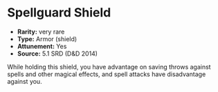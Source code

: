 
# Spellguard Shield

* **Rarity:** very rare
* **Type:** Armor (shield)
* **Attunement:** Yes
* **Source:** 5.1 SRD (D&D 2014)


While holding this shield, you have advantage on saving throws against spells and other magical effects, and spell attacks have disadvantage against you.
